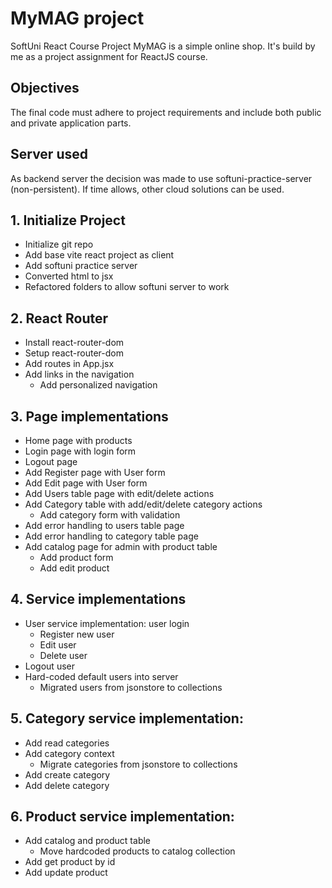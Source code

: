 # MyMAG project 
SoftUni React Course Project
MyMAG is a simple online shop. It's build by me as a project assignment for ReactJS course.

## Objectives

The final code must adhere to project requirements and include both public and private application parts.

## Server used

As backend server the decision was made to use softuni-practice-server (non-persistent). If time allows, other cloud solutions can be used.

## 1. Initialize Project
- Initialize git repo
- Add base vite react project as client
- Add softuni practice server
- Converted html to jsx
- Refactored folders to allow softuni server to work
## 2. React Router
- Install react-router-dom
- Setup react-router-dom
- Add routes in App.jsx
- Add links in the navigation
    - Add personalized navigation
## 3. Page implementations
- Home page with products
- Login page with login form
- Logout page
- Add Register page with User form
- Add Edit page with User form
- Add Users table page with edit/delete actions
- Add Category table with add/edit/delete category actions
    - Add category form with validation
- Add error handling to users table page
- Add error handling to category table page
- Add catalog page for admin with product table
    - Add product form
    - Add edit product
## 4. Service implementations
- User service implementation: user login
    - Register new user
    - Edit user
    - Delete user
- Logout user
- Hard-coded default users into server
    - Migrated users from jsonstore to collections
## 5. Category service implementation:
- Add read categories
- Add category context
    - Migrate categories from jsonstore to collections
- Add create category
- Add delete category
## 6. Product service implementation:
- Add catalog and product table 
    - Move hardcoded products to catalog collection
- Add get product by id
- Add update product
